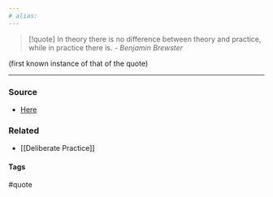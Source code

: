 ```yaml
---
# alias:
---
```

> [!quote] 
> In theory there is no difference between theory and practice, while in practice there is. *- Benjamin Brewster*

(first known instance of that of the quote)

---
### Source
- [Here](https://quoteinvestigator.com/2018/04/14/theory/)

### Related
- [[Deliberate Practice]]

#### Tags
#quote 